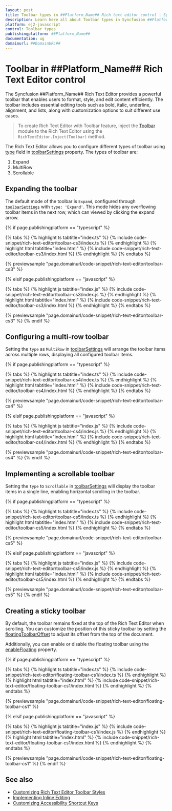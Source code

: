 ```yaml
---
layout: post
title: Toolbar types in ##Platform_Name## Rich text editor control | Syncfusion
description: Learn here all about Toolbar types in Syncfusion ##Platform_Name## Rich text editor control of Syncfusion Essential JS 2 and more.
platform: ej2-javascript
control: Toolbar types
publishingplatform: ##Platform_Name##
documentation: ug
domainurl: ##DomainURL##
---
```


# Toolbar in ##Platform_Name## Rich Text Editor control

The Syncfusion ##Platform_Name## Rich Text Editor provides a powerful toolbar that enables users to format, style, and edit content efficiently. The toolbar includes essential editing tools such as bold, italic, underline, alignment, and lists, along with customization options to suit different use cases.

> To create Rich Text Editor with Toolbar feature, inject the [Toolbar](../api/rich-text-editor/toolbarSettings) module to the Rich Text Editor using the `RichTextEditor.Inject(Toolbar)` method.

The Rich Text Editor allows you to configure different types of toolbar using [type](../api/rich-text-editor/toolbarType/#toolbartype) field in [toolbarSettings](../api/rich-text-editor/toolbarSettings/#toolbarsettings) property. The types of toolbar are:

1. Expand 
2. MultiRow
3. Scrollable

## Expanding the toolbar

The default mode of the toolbar is `Expand`, configured through [`toolbarSettings`](../api/rich-text-editor/toolbarType/#toolbartype) with `type: 'Expand'`. This mode hides any overflowing toolbar items in the next row, which can viewed by clicking the expand arrow.

{% if page.publishingplatform == "typescript" %}

{% tabs %}
{% highlight ts tabtitle="index.ts" %}
{% include code-snippet/rich-text-editor/toolbar-cs3/index.ts %}
{% endhighlight %}
{% highlight html tabtitle="index.html" %}
{% include code-snippet/rich-text-editor/toolbar-cs3/index.html %}
{% endhighlight %}
{% endtabs %}
        
{% previewsample "page.domainurl/code-snippet/rich-text-editor/toolbar-cs3" %}

{% elsif page.publishingplatform == "javascript" %}

{% tabs %}
{% highlight js tabtitle="index.js" %}
{% include code-snippet/rich-text-editor/toolbar-cs3/index.js %}
{% endhighlight %}
{% highlight html tabtitle="index.html" %}
{% include code-snippet/rich-text-editor/toolbar-cs3/index.html %}
{% endhighlight %}
{% endtabs %}

{% previewsample "page.domainurl/code-snippet/rich-text-editor/toolbar-cs3" %}
{% endif %}

## Configuring a multi-row toolbar

Setting the `type` as `MultiRow` in [toolbarSettings](../api/rich-text-editor/toolbarSettings/#toolbarsettings) will arrange the toolbar items across multiple rows, displaying all configured toolbar items.

{% if page.publishingplatform == "typescript" %}

{% tabs %}
{% highlight ts tabtitle="index.ts" %}
{% include code-snippet/rich-text-editor/toolbar-cs4/index.ts %}
{% endhighlight %}
{% highlight html tabtitle="index.html" %}
{% include code-snippet/rich-text-editor/toolbar-cs4/index.html %}
{% endhighlight %}
{% endtabs %}
        
{% previewsample "page.domainurl/code-snippet/rich-text-editor/toolbar-cs4" %}

{% elsif page.publishingplatform == "javascript" %}

{% tabs %}
{% highlight js tabtitle="index.js" %}
{% include code-snippet/rich-text-editor/toolbar-cs4/index.js %}
{% endhighlight %}
{% highlight html tabtitle="index.html" %}
{% include code-snippet/rich-text-editor/toolbar-cs4/index.html %}
{% endhighlight %}
{% endtabs %}

{% previewsample "page.domainurl/code-snippet/rich-text-editor/toolbar-cs4" %}
{% endif %}

## Implementing a scrollable toolbar

Setting the `type` to `Scrollable` in [toolbarSettings](../api/rich-text-editor/toolbarSettings/#toolbarsettings) will display the toolbar items in a single line, enabling horizontal scrolling in the toolbar.

{% if page.publishingplatform == "typescript" %}

{% tabs %}
{% highlight ts tabtitle="index.ts" %}
{% include code-snippet/rich-text-editor/toolbar-cs5/index.ts %}
{% endhighlight %}
{% highlight html tabtitle="index.html" %}
{% include code-snippet/rich-text-editor/toolbar-cs5/index.html %}
{% endhighlight %}
{% endtabs %}
        
{% previewsample "page.domainurl/code-snippet/rich-text-editor/toolbar-cs5" %}

{% elsif page.publishingplatform == "javascript" %}

{% tabs %}
{% highlight js tabtitle="index.js" %}
{% include code-snippet/rich-text-editor/toolbar-cs5/index.js %}
{% endhighlight %}
{% highlight html tabtitle="index.html" %}
{% include code-snippet/rich-text-editor/toolbar-cs5/index.html %}
{% endhighlight %}
{% endtabs %}

{% previewsample "page.domainurl/code-snippet/rich-text-editor/toolbar-cs5" %}
{% endif %}

## Creating a sticky toolbar

By default, the toolbar remains fixed at the top of the Rich Text Editor when scrolling. You can customize the position of this sticky toolbar by setting the [floatingToolbarOffset](../api/rich-text-editor/#floatingtoolbaroffset) to adjust its offset from the top of the document.

Additionally, you can enable or disable the floating toolbar using the [enableFloating](../api/rich-text-editor/toolbarSettings/#enablefloating) property.

{% if page.publishingplatform == "typescript" %}

{% tabs %}
{% highlight ts tabtitle="index.ts" %}
{% include code-snippet/rich-text-editor/floating-toolbar-cs1/index.ts %}
{% endhighlight %}
{% highlight html tabtitle="index.html" %}
{% include code-snippet/rich-text-editor/floating-toolbar-cs1/index.html %}
{% endhighlight %}
{% endtabs %}
        
{% previewsample "page.domainurl/code-snippet/rich-text-editor/floating-toolbar-cs1" %}

{% elsif page.publishingplatform == "javascript" %}

{% tabs %}
{% highlight js tabtitle="index.js" %}
{% include code-snippet/rich-text-editor/floating-toolbar-cs1/index.js %}
{% endhighlight %}
{% highlight html tabtitle="index.html" %}
{% include code-snippet/rich-text-editor/floating-toolbar-cs1/index.html %}
{% endhighlight %}
{% endtabs %}

{% previewsample "page.domainurl/code-snippet/rich-text-editor/floating-toolbar-cs1" %}
{% endif %}

## See also

* [Customizing Rich Text Editor Toolbar Styles](../style#customizing-editor-toolbar)
* [Implementing Inline Editing](../editor-types/inline-editing)
* [Customizing Accessibility Shortcut Keys](../accessibility#keyboard-navigation)